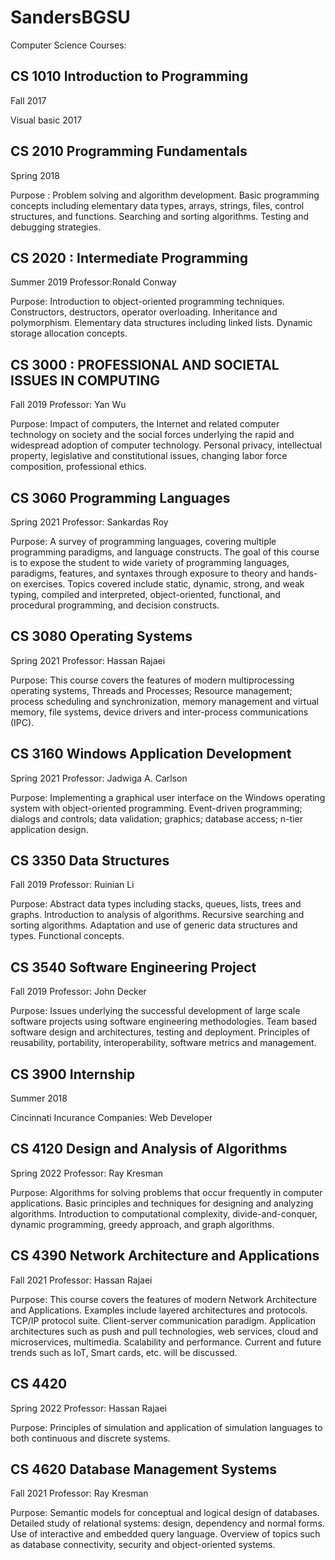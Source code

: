 # SandersBGSU

Computer Science Courses:
## CS 1010 Introduction to Programming 
Fall 2017

Visual basic 2017

## CS 2010 Programming Fundamentals
Spring 2018

Purpose : Problem solving and algorithm development. Basic programming concepts including elementary data types, arrays, strings, files, control structures, and functions. Searching and sorting algorithms. Testing and debugging strategies.


## CS 2020 : Intermediate Programming 
Summer 2019
Professor:Ronald Conway

Purpose: Introduction to object-oriented programming techniques. Constructors, destructors, operator
overloading. Inheritance and polymorphism. Elementary data structures including linked lists.
Dynamic storage allocation concepts. 


## CS 3000 : PROFESSIONAL AND SOCIETAL ISSUES IN COMPUTING
Fall 2019
Professor: Yan Wu

Purpose:  Impact of computers, the Internet and related computer technology on society and the social
forces underlying the rapid and widespread adoption of computer technology. Personal privacy,
intellectual property, legislative and constitutional issues, changing labor force composition,
professional ethics.

## CS 3060 Programming Languages 
Spring 2021
Professor: Sankardas Roy 

Purpose:  A survey of programming languages, covering multiple programming paradigms, and  language  constructs.  The  goal  of  this  course  is  to  expose  the  student  to  wide  variety  of  programming languages,  paradigms,  features,  and  syntaxes  through  exposure  to  theory  and  hands-on  exercises.  Topics covered  include  static,  dynamic,  strong,  and  weak  typing,  compiled  and  interpreted,  object-oriented, functional, and procedural programming, and decision constructs.


##  CS 3080  Operating Systems
Spring 2021
Professor: Hassan Rajaei

Purpose:  This course covers the features of modern multiprocessing operating systems, Threads and Processes; Resource management; process scheduling and synchronization, memory management and virtual memory, file systems, device drivers and inter-process communications (IPC).


## CS 3160  Windows Application Development
Spring 2021
Professor: Jadwiga A. Carlson

Purpose:  Implementing a graphical user interface on the Windows operating system with object-oriented programming. Event-driven programming; dialogs and controls; data validation; graphics; database access; n-tier application design.


## CS 3350 Data Structures 
Fall 2019
Professor: Ruinian Li

Purpose: Abstract data types including stacks, queues, lists, trees and graphs. Introduction to analysis of algorithms. Recursive searching and sorting algorithms. Adaptation and use of generic data structures and types. Functional concepts.



## CS 3540 Software Engineering Project
Fall 2019
Professor: John Decker

Purpose: Issues underlying the successful development of large scale software projects using software
engineering methodologies. Team based software design and architectures, testing and
deployment. Principles of reusability, portability, interoperability, software metrics and
management.

## CS 3900 Internship
Summer 2018

Cincinnati Incurance Companies: Web Developer


## CS 4120 Design and Analysis of Algorithms
Spring 2022
Professor: Ray Kresman

Purpose: Algorithms for solving problems that occur frequently in computer applications. Basic principles  and  techniques  for  designing  and analyzing  algorithms.  Introduction  to  computational complexity,   divide-and-conquer,   dynamic   programming,   greedy   approach,   and   graph   algorithms. 


## CS 4390 Network Architecture and Applications
Fall 2021
Professor: Hassan Rajaei

Purpose: This course covers the features of modern Network Architecture and Applications. Examples include layered architectures and protocols. TCP/IP protocol suite. Client-server communication paradigm. Application architectures such as push and pull technologies, web services, cloud and microservices, multimedia. Scalability and performance. Current and future trends such as IoT, Smart cards, etc. will be discussed.

## CS 4420 
Spring 2022
Professor: Hassan Rajaei 

Purpose: Principles of simulation and application of simulation languages to both continuous and discrete
systems.


## CS 4620 Database Management Systems
Fall 2021
Professor: Ray Kresman

Purpose: Semantic models for conceptual and logical design of databases. Detailed study of relational systems: design, dependency and normal forms. Use of interactive and embedded query language. Overview of topics such as database connectivity, security and object-oriented systems.

